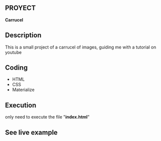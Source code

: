 ## PROYECT
**Carrucel**

## Description
This is a small project of a carrucel of images, guiding me with a tutorial on youtube

## Coding
- HTML
- CSS
- Materialize

## Execution
only need to execute the file "**index.html**"

## See live example